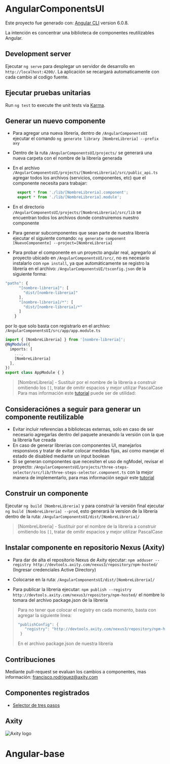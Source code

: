 # AngularComponentsUI

Este proyecto fue generado con: [Angular CLI](https://github.com/angular/angular-cli) version 6.0.8.

La intención es concentrar una biblioteca de componentes reutilizables Angular.

## Development server

Ejecutar `ng serve` para desplegar un servidor de desarrollo en `http://localhost:4200/`. La aplicación se recargará automaticamente con cada cambio al codigo fuente.

## Ejecutar pruebas unitarias

Run `ng test` to execute the unit tests via [Karma](https://karma-runner.github.io).

## Generar un nuevo componente

* Para agregar una nueva librería, dentro de `/AngularComponentsUI` ejecutar el comando `ng generate library [NombreLibreria] --prefix axy`

* Dentro de la ruta `/AngularComponentsUI/projects/` se generará una nueva carpeta con el nombre de la librería generada

* En el archivo `/AngularComponentsUI/projects/[NombreLibreria]/src/public_api.ts` agregar todos los archivos (servicios, componentes, etc) que el componente necesita para trabajar:
  ```javascript
    export * from './lib/[NombreLibreria].component';
    export * from './lib/[NombreLibreria].module';
  ```
* En el directorio `/AngularComponentsUI/projects/[NombreLibreria]/src/lib` se encuentran todos los archivos donde construiremos nuestro componente

* Para generar subcomponentes que sean parte de nuestra librería ejecutar el siguiente comando: `ng generate component [NuevoComponente] --project=[NombreLibreria]`

* Para probar el componente en un proyecto angular real, agregarlo al proyecto ubicado en `/AngularComponentsUI/src/`, no es necesario instalarlo con `npm install`, ya que automáticamente se registro la librería en el archivo: `/AngularComponentsUI/tsconfig.json` de la siguiente forma:
```javascript
"paths": {
      "[nombre-libreria]": [
        "dist/[nombre-libreria]"
      ],
      "[nombre-libreria]/*": [
        "dist/[nombre-libreria]/*"
      ]
    }
```
por lo que solo basta con registrarlo en el archivo: `/AngularComponentsUI/src/app/app.module.ts`

```typescript
import { [NombreLibreria] } from '[nombre-libreria]';
@NgModule({
  imports: [
    ...,
    [NombreLibreria]
  ],
})
export class AppModule { }
```

> [NombreLibreria] - Sustituir por el nombre de la librería a construir omitiendo los `[]`, tratar de omitir espacios y mejor utilizar PascalCase  
> Para mas información este [tutorial](https://medium.com/@tomsu/how-to-build-a-library-for-angular-apps-4f9b38b0ed11) puede ser de utilidad: 

## Consideraciónes a seguir para generar un componente reutilizable

* Evitar incluir referencias a bibliotecas externas, solo en caso de ser necesario agregarlas dentro del paquete anexando la versión con la que la librería fue creada
* En caso de generar librerias con componentes UI, manejarlos responsivos y tratar de evitar colocar medidas fijas, así como manejar el estado de disabled mediante un input boolean
* Si se generan componentes que necesiten el uso de ngModel, revisar el proyecto: `/AngularComponentsUI/projects/three-steps-selector/src/lib/three-steps-selector.component.ts` con la mejor manera de implementarlo, para mas información seguir este [tutorial](http://anasfirdousi.com/how-to-make-custom-angular-components-form-enabled-ngModel-enabled.html)

## Construir un componente

Ejecutar `ng build [NombreLibreria]` y para construir la versión final ejecutar `ng build [NombreLibreria] --prod`, esto generará la version de la librería dentro de la ruta: `/AngularComponentsUI/dist/[NombreLibreria]/`

> [NombreLibreria] - Sustituir por el nombre de la librería a construir omitiendo los `[]`, tratar de omitir espacios y mejor utilizar PascalCase

## Instalar componente en repositorio Nexus (Axity)

* Para dar de alta el repositorio Nexus de Axity ejecutar: `npm adduser --registry http://devtools.axity.com/nexus3/repository/npm-hosted/` (Ingresar credenciales Active Directory)

* Colocarse en la ruta: `/AngularComponentsUI/dist/[NombreLibreria]/`

* Para publicar la librería ejecutar: `npm publish --registry http://devtools.axity.com/nexus3/repository/npm-hosted/` el nombre lo tomara del archivo package.json de la librería

> Para no tener que colocar el registry en cada momento, basta con agregar la siguiente linea:
> ```javascript
> "publishConfig": {
>    "registry": "http://devtools.axity.com/nexus3/repository/npm-hosted/"
>  }
> ```
> En el archivo package.json de nuestra librería

## Contribuciones

Mediante pull-request se evaluan los cambios a componentes, mas información:
francisco.rodriguez@axity.com 

## Componentes registrados
* [Selector de tres pasos](/bitbucket/projects/AXITY/repos/angularcomponentsui/browse/projects/three-steps-selector/) 

## Axity
![Axity logo](./assets/axity.png "Axity")
# Angular-base
